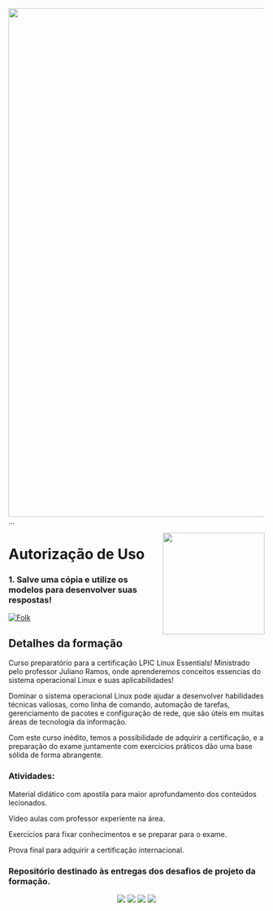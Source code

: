 <img align="right" src="https://raw.githubusercontent.com//araujoeverton/Curso_Linux_Essentials/blob/main/imagens/curso-linux-fundamentals.jpg" width="1000"/>   ...



<img align="right" src="https://hermes.dio.me/tracks/4d998d5c-36c1-497b-8da0-8db465c820eb.png" width="200"/>

# Autorização de Uso
### 1. Salve uma cópia e utilize os modelos para desenvolver suas respostas!
<a href="https://github.com//alexklenio/DIO-Microsoft-Azure-AI-Fundamentals/fork">
    <img alt="Folk" title="Fork Button" src="https://shields.io/badge/-DAR%20FORK-red.svg?&style=for-the-badge&logo=github&logoColor=white"/></a>


## Detalhes da formação

Curso preparatório para a certificação LPIC Linux Essentials! Ministrado pelo professor Juliano Ramos, onde aprenderemos conceitos essencias do sistema operacional Linux e suas aplicabilidades!

Dominar o sistema operacional Linux pode ajudar a desenvolver habilidades técnicas valiosas, como linha de comando, automação de tarefas, gerenciamento de pacotes e configuração de rede, que são úteis em muitas áreas de tecnologia da informação.

Com este curso inédito, temos a possibilidade de adquirir a certificação, e a preparação do exame juntamente com exercícios práticos dão uma base sólida de forma abrangente.


### Atividades:
Material didático com apostila para maior aprofundamento dos conteúdos lecionados.

Vídeo aulas com professor experiente na área.

Exercícios para fixar conhecimentos e se preparar para o exame.

Prova final para adquirir a certificação internacional. 


### Repositório destinado às entregas dos desafios de projeto da formação.


<div align="center">
  <p>
      <img src="https://img.shields.io/github/languages/count/alexklenio/DIO-dotnet-developer"/>
      <img src="https://img.shields.io/github/repo-size/alexklenio/DIO-dotnet-developer"/>
      <img src="https://img.shields.io/github/last-commit/alexklenio/DIO-dotnet-developer"/>
      <img src="https://img.shields.io/github/issues/alexklenio/DIO-dotnet-developer"/>
  </p> 
</div>
